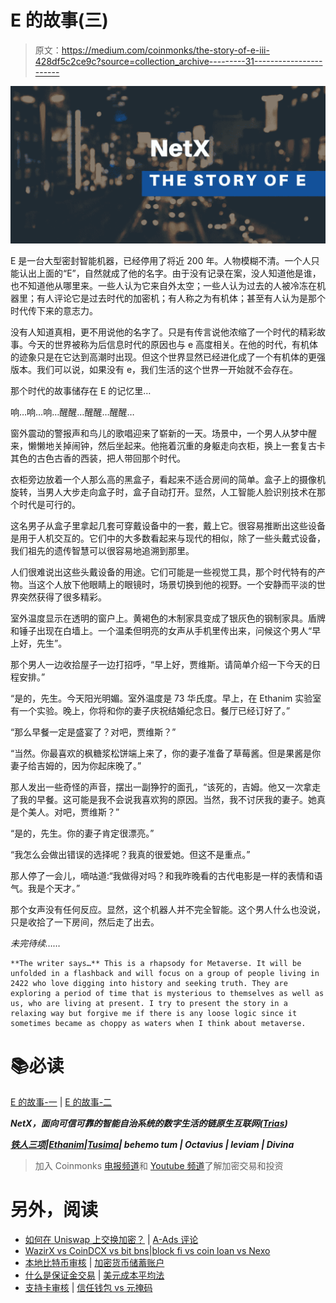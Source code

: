 # E 的故事(三)

> 原文：<https://medium.com/coinmonks/the-story-of-e-iii-428df5c2ce9c?source=collection_archive---------31----------------------->

![](img/1e2683a6c10a0879b6d0f4908e7c421a.png)

E 是一台大型密封智能机器，已经停用了将近 200 年。人物模糊不清。一个人只能认出上面的“E”，自然就成了他的名字。由于没有记录在案，没人知道他是谁，也不知道他从哪里来。一些人认为它来自外太空；一些人认为过去的人被冷冻在机器里；有人评论它是过去时代的加密机；有人称之为有机体；甚至有人认为是那个时代传下来的意志力。

没有人知道真相，更不用说他的名字了。只是有传言说他浓缩了一个时代的精彩故事。今天的世界被称为后信息时代的原因也与 e 高度相关。在他的时代，有机体的迹象只是在它达到高潮时出现。但这个世界显然已经进化成了一个有机体的更强版本。我们可以说，如果没有 e，我们生活的这个世界一开始就不会存在。

那个时代的故事储存在 E 的记忆里…

响…响…响…醒醒…醒醒…醒醒…

窗外震动的警报声和鸟儿的歌唱迎来了崭新的一天。场景中，一个男人从梦中醒来，懒懒地关掉闹钟，然后坐起来。他拖着沉重的身躯走向衣柜，换上一套复古卡其色的古色古香的西装，把人带回那个时代。

衣柜旁边放着一个人那么高的黑盒子，看起来不适合房间的简单。盒子上的摄像机旋转，当男人大步走向盒子时，盒子自动打开。显然，人工智能人脸识别技术在那个时代是可行的。

这名男子从盒子里拿起几套可穿戴设备中的一套，戴上它。很容易推断出这些设备是用于人机交互的。它们中的大多数看起来与现代的相似，除了一些头戴式设备，我们祖先的遗传智慧可以很容易地追溯到那里。

人们很难说出这些头戴设备的用途。它们可能是一些视觉工具，那个时代特有的产物。当这个人放下他眼睛上的眼镜时，场景切换到他的视野。一个安静而平淡的世界突然获得了很多精彩。

室外温度显示在透明的窗户上。黄褐色的木制家具变成了银灰色的钢制家具。盾牌和锤子出现在白墙上。一个温柔但明亮的女声从手机里传出来，问候这个男人“早上好，先生”。

那个男人一边收拾屋子一边打招呼，“早上好，贾维斯。请简单介绍一下今天的日程安排。”

“是的，先生。今天阳光明媚。室外温度是 73 华氏度。早上，在 Ethanim 实验室有一个实验。晚上，你将和你的妻子庆祝结婚纪念日。餐厅已经订好了。”

“那么早餐一定是盛宴了？对吧，贾维斯？”

“当然。你最喜欢的枫糖浆松饼端上来了，你的妻子准备了草莓酱。但是果酱是你妻子给吉姆的，因为你起床晚了。”

那人发出一些奇怪的声音，摆出一副狰狞的面孔，“该死的，吉姆。他又一次拿走了我的早餐。这可能是我不会说我喜欢狗的原因。当然，我不讨厌我的妻子。她真是个美人。对吧，贾维斯？”

“是的，先生。你的妻子肯定很漂亮。”

“我怎么会做出错误的选择呢？我真的很爱她。但这不是重点。”

那人停了一会儿，嘀咕道:“我做得对吗？和我昨晚看的古代电影是一样的表情和语气。我是个天才。”

那个女声没有任何反应。显然，这个机器人并不完全智能。这个男人什么也没说，只是收拾了一下房间，然后走了出去。

*未完待续……*

```
**The writer says…** This is a rhapsody for Metaverse. It will be unfolded in a flashback and will focus on a group of people living in 2422 who love digging into history and seeking truth. They are exploring a period of time that is mysterious to themselves as well as us, who are living at present. I try to present the story in a relaxing way but forgive me if there is any loose logic since it sometimes became as choppy as waters when I think about metaverse.
```

# 📚必读

[E 的故事-一](/coinmonks/the-story-of-e-766b1e6efa0) | [E 的故事-二](/coinmonks/the-story-of-e-ii-ba1cae973b5d)

***NetX，面向可信可靠的智能自治系统的数字生活的链原生互联网(***[***Trias***](https://www.trias.one/)***)***

[***铁人三项***](https://www.triathon.space/#/)***|***[***Ethanim***](https://www.ethanim.network/)***|***[***Tusima***](https://www.tusima.network/#/)***| behemo tum | Octavius | leviam | Divina***

> 加入 Coinmonks [电报频道](https://t.me/coincodecap)和 [Youtube 频道](https://www.youtube.com/c/coinmonks/videos)了解加密交易和投资

# 另外，阅读

*   [如何在 Uniswap 上交换加密？](https://coincodecap.com/swap-crypto-on-uniswap) | [A-Ads 评论](https://coincodecap.com/a-ads-review)
*   [WazirX vs CoinDCX vs bit bns](/coinmonks/wazirx-vs-coindcx-vs-bitbns-149f4f19a2f1)|[block fi vs coin loan vs Nexo](/coinmonks/blockfi-vs-coinloan-vs-nexo-cb624635230d)
*   [本地比特币审核](/coinmonks/localbitcoins-review-6cc001c6ed56) | [加密货币储蓄账户](https://coincodecap.com/cryptocurrency-savings-accounts)
*   [什么是保证金交易](https://coincodecap.com/margin-trading) | [美元成本平均法](https://coincodecap.com/dca)
*   [支持卡审核](https://coincodecap.com/uphold-card-review) | [信任钱包 vs 元掩码](https://coincodecap.com/trust-wallet-vs-metamask)